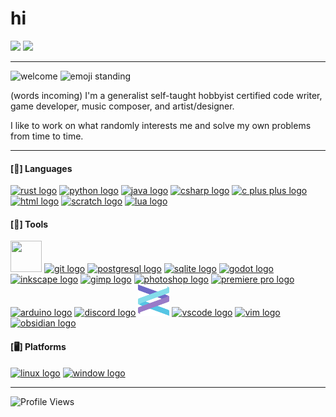 # hi

<a href="https://github.com/Multirious?tab=repositories&q=&type=&language=&sort=stargazers"><img src="https://img.shields.io/github/stars/Multirious?style=for-the-badge&logo=github" /><a/> <img src="https://img.shields.io/badge/Username-multirious-7289da?style=for-the-badge&logo=discord&logoColor=white" />

---

<img src="https://i.pinimg.com/originals/be/b5/41/beb541eeb1ee06ba00ef55d5baa60773.gif" alt="welcome" width=20% /> <img src="https://github.com/Multirious/Multirious/assets/77918086/626e2dcd-6f3a-4b14-afee-151a70d61fe9)" alt="emoji standing" width=20% />

(words incoming) I'm a generalist self-taught hobbyist certified code writer, game developer, music composer, and artist/designer.

I like to work on what randomly interests me and solve my own problems from time to time.

---

#### [📝] Languages

<a href="https://www.rust-lang.org"/><img src="https://www.rust-lang.org/logos/rust-logo-128x128.png" alt="rust logo" width=50 height=50 /><a/> <a href="https://www.python.org/"><img src="https://cdn.jsdelivr.net/gh/devicons/devicon/icons/python/python-original.svg" alt="python logo" width=50 height=50 /><a/>
<a href="https://www.java.com/"><img src="https://cdn.jsdelivr.net/gh/devicons/devicon/icons/java/java-original.svg" alt="java logo" width=50 height=50 /><a/>
<a href="https://dotnet.microsoft.com/en-us/languages/csharp"><img src="https://cdn.jsdelivr.net/gh/devicons/devicon/icons/csharp/csharp-original.svg" alt="csharp logo" width=50 height=50 /><a/>
<a href="https://isocpp.org/"><img src="https://cdn.jsdelivr.net/gh/devicons/devicon/icons/cplusplus/cplusplus-original.svg" alt="c plus plus logo" width=50 height=50 /><a/>
<a href="https://html.spec.whatwg.org/multipage/"><img src="https://cdn.jsdelivr.net/gh/devicons/devicon/icons/html5/html5-original.svg" alt="html logo" width=50 height=50 /><a/>
<a href="https://scratch.mit.edu/"><img src="https://cdn.worldvectorlogo.com/logos/scratch-cat.svg" alt="scratch logo" width=50 height=50 /><a/>
<a href="https://www.lua.org/"><img src="https://cdn.jsdelivr.net/gh/devicons/devicon/icons/lua/lua-original.svg" alt="lua logo" width=50 height=50 /><a/>

#### [🧰] Tools
<a href="https://github.com/"><img src="https://cdn.jsdelivr.net/gh/devicons/devicon/icons/github/github-original.svg" width=50 height=50 /><a/>
<a href="https://git-scm.com/"><img src="https://cdn.jsdelivr.net/gh/devicons/devicon/icons/git/git-original.svg" alt="git logo" width=50 height=50 /><a/> <a href="https://www.postgresql.org/"><img src="https://cdn.jsdelivr.net/gh/devicons/devicon/icons/postgresql/postgresql-plain.svg" alt="postgresql logo" width=50 height=50 /><a/>
<a href="https://www.sqlite.org/index.html"><img src="https://cdn.jsdelivr.net/gh/devicons/devicon/icons/sqlite/sqlite-original.svg" alt="sqlite logo" width=50 height=50 /><a/>
<a href="https://godotengine.org/"><img src="https://cdn.jsdelivr.net/gh/devicons/devicon/icons/godot/godot-original.svg" alt="godot logo" width=50 height=50 /><a/>
<a href="https://inkscape.org/"><img src="https://cdn.jsdelivr.net/gh/devicons/devicon/icons/inkscape/inkscape-original.svg" alt="inkscape logo" width=50 height=50 /><a/>
<a href="https://www.gimp.org/"><img src="https://cdn.jsdelivr.net/gh/devicons/devicon/icons/gimp/gimp-original.svg" alt="gimp logo" width=50 height=50 /><a/>
<a href="https://www.adobe.com/products/photoshop.html"><img src="https://cdn.jsdelivr.net/gh/devicons/devicon/icons/photoshop/photoshop-plain.svg" alt="photoshop logo" width=50 height=50 /><a/>
<a href="https://www.adobe.com/products/premiere.html"><img src="https://cdn.jsdelivr.net/gh/devicons/devicon/icons/premierepro/premierepro-plain.svg" alt="premiere pro logo" width=50 height=50 /><a/>
<a href="https://www.arduino.cc/"><img src="https://cdn.jsdelivr.net/gh/devicons/devicon/icons/arduino/arduino-original.svg" alt="arduino logo" width=50 height=50 /><a/>
<a href="https://www.discord.gg"><img src="https://cdn.worldvectorlogo.com/logos/discord-6.svg" alt="discord logo" width=50 height=50 /><a/>
<a href="https://helix-editor.com/"><img src="https://github.com/helix-editor/helix/blob/master/logo.svg" alt="helix editor logo" width=50 height=50 /><a/>
<a href="https://code.visualstudio.com/"><img src="https://cdn.jsdelivr.net/gh/devicons/devicon/icons/vscode/vscode-original.svg" alt="vscode logo" width=50 height=50 /><a/>
<a href="https://www.vim.org/"><img src="https://cdn.jsdelivr.net/gh/devicons/devicon/icons/vim/vim-original.svg" alt="vim logo" width=50 height=50 /><a/>
<a href="https://obsidian.md/"><img src="https://upload.wikimedia.org/wikipedia/commons/1/10/2023_Obsidian_logo.svg" alt="obsidian logo" width=50 height=50 /><a/>

#### [🖥️] Platforms

<a href="https://www.linux.org/"><img src="https://cdn.jsdelivr.net/gh/devicons/devicon/icons/linux/linux-original.svg" alt="linux logo" width=50 height=50 /><a/> <a href="https://www.microsoft.com/windows"><img src="https://cdn.jsdelivr.net/gh/devicons/devicon/icons/windows8/windows8-original.svg" alt="window logo" width=50 height=50 /><a/>

---
![Profile Views](https://komarev.com/ghpvc/?username=multirious&style=for-the-badge)

